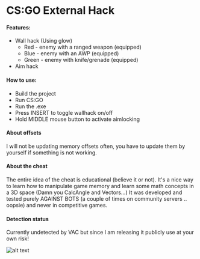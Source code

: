 # CS:GO External Hack
#### Features:
- Wall hack (Using glow)
  - Red - enemy with a ranged weapon (equipped)
  - Blue - enemy with an AWP (equipped)
  - Green - enemy with knife/grenade (equipped)
- Aim hack

#### How to use:
- Build the project
- Run CS:GO
- Run the .exe
- Press INSERT to toggle wallhack on/off
- Hold MIDDLE mouse button to activate aimlocking

#### About offsets
I will not be updating memory offsets often, you have to update them by yourself if something is not working.

#### About the cheat
The entire idea of the cheat is educational (believe it or not).
It's a nice way to learn how to manipulate game memory and learn some math concepts in a 3D space (Damn you CalcAngle and Vectors...)
It was developed and tested purely AGAINST BOTS (a couple of times on community servers .. oopsie) and never in competitive games.

#### Detection status
Currently undetected by VAC but since I am releasing it publicly use at your own risk!

![alt text](https://i.imgur.com/2Xf5AFB.png)
